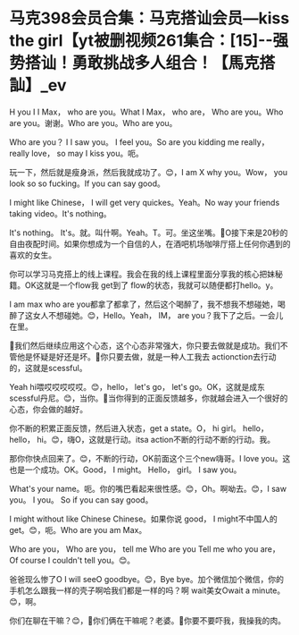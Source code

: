 # 马克398会员合集：马克搭讪会员—kiss the girl【yt被删视频261集合：[15]--强势搭讪！勇敢挑战多人组合！【馬克搭訕】_ev

H you I I Max， who are you。What I Max， who are， Who are you。Who are you。谢谢。Who are you。Who are you。

 Who are you？ I I saw you。 I feel you。So are you kidding me really， really love， so may I kiss you。呃。

玩一下，然后就是瘦身派，然后我就成功了。😊，I am X why you。Wow， you look so so fucking。If you can say good。

 I might like Chinese， I will get very quickes。Yeah。No way your friends taking video。It's nothing。

 It's nothing。 It's。就。叫什啊。Yeah。T。可。坐这坐嘴。🎼O接下来是20秒的自由夜配时间。如果你想成为一个自信的人，在酒吧机场咖啡厅搭上任何你遇到的喜欢的女生。

你可以学习马克搭上的线上课程。我会在我的线上课程里面分享我的核心把妹秘籍。OK这就是一个flow我 get到了 flow的状态，我就可以随便都打hello。y。

I am max who are you都拿了都拿了，然后这个喝醉了，我不想我不想碰她，喝醉了这女人不想碰她。😊，Hello。Yeah， IM， are you？我下了之后。一会儿在里。

🎼我们然后继续应用这个心态，这个心态非常强大，你只要去做就是成功。我们不管他是怀疑是好还是坏。🎼你只要去做，就是一种人工我去 actionction去行动的，这就是scessful。

Yeah hi喂哎哎哎哎哎。😊，hello， let's go， let's go。OK，这就是成东scessful丹尼。😊，当你。🎼当你得到的正面反馈越多，你就越会进入一个很好的心态，你会做的越好。

你不断的积累正面反馈，然后进入状态，get a state。O， hi girl。 hello， hello， hi。😊，嗨O，这就是行动。itsa action不断的行动不断的行动。我。

那你你快点回来了。😊，不断的行动，OK前面这个三个new嗨哥。I love you。这也是一个成功。OK。Good， I might。 Hello， girl。 I saw you。

 What's your name。呃。你的嘴巴看起来很性感。😊，Oh。啊呦去。😊，I saw you。 I you。 So if you can say good。

 I might without like Chinese Chinese。如果你说 good， I might不中国人的 get。😊，呃。Who are you am Max。

 Who are you， Who are you， tell me Who are you Tell me who you are， Of course I couldn't tell you。😊。

爸爸现么惨了O I will seeO goodbye。😊，Bye bye。加个微信加个微信，你的手机怎么跟我一样的壳子啊哈我们都是一样的吗？啊 wait美女Owait a minute。😊，啊。

你们在聊在干嘛？😊，🎼你们俩在干嘛呢？老婆。🎼你要不要吓我，我操我的肉。